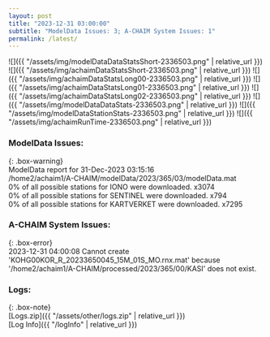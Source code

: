 ```yaml
---
layout: post
title: "2023-12-31 03:00:00"
subtitle: "ModelData Issues: 3; A-CHAIM System Issues: 1"
permalink: /latest/
---
```


![]({{ "/assets/img/modelDataDataStatsShort-2336503.png" | relative_url }})
![]({{ "/assets/img/achaimDataStatsShort-2336503.png" | relative_url }})
![]({{ "/assets/img/achaimDataStatsLong00-2336503.png" | relative_url }})
![]({{ "/assets/img/achaimDataStatsLong01-2336503.png" | relative_url }})
![]({{ "/assets/img/achaimDataStatsLong02-2336503.png" | relative_url }})
![]({{ "/assets/img/modelDataDataStats-2336503.png" | relative_url }})
![]({{ "/assets/img/modelDataStationStats-2336503.png" | relative_url }})
![]({{ "/assets/img/achaimRunTime-2336503.png" | relative_url }})


### ModelData Issues:  
  
{: .box-warning}  
 ModelData report for 31-Dec-2023 03:15:16   
 /home2/achaim1/A-CHAIM/modelData/2023/365/03/modelData.mat   
 0% of all possible stations for IONO were downloaded. x3074   
 0% of all possible stations for SENTINEL were downloaded. x794   
 0% of all possible stations for KARTVERKET were downloaded. x7295   
  
### A-CHAIM System Issues:  
  
{: .box-error}  
2023-12-31 04:00:08 Cannot create 'KOHG00KOR_R_20233650045_15M_01S_MO.rnx.mat' because '/home2/achaim1/A-CHAIM/processed/2023/365/00/KASI' does not exist.  

### Logs:  
  
{: .box-note}  
[Logs.zip]({{ "/assets/other/logs.zip" | relative_url }})  
[Log Info]({{ "/logInfo" | relative_url }})  

